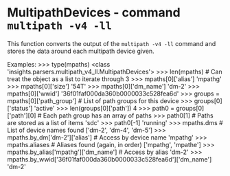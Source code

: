 MultipathDevices - command ``multipath -v4 -ll``
================================================

This function converts the output of the ``multipath -v4 -ll`` command and
stores the data around each multipath device given.

Examples:
    >>> type(mpaths)
    <class 'insights.parsers.multipath_v4_ll.MultipathDevices'>
    >>> len(mpaths)  # Can treat the object as a list to iterate through
    3
    >>> mpaths[0]['alias']
    'mpathg'
    >>> mpaths[0]['size']
    '54T'
    >>> mpaths[0]['dm_name']
    'dm-2'
    >>> mpaths[0]['wwid']
    '36f01faf000da360b0000033c528fea6d'
    >>> groups = mpaths[0]['path_group']  # List of path groups for this device
    >>> groups[0]['status']
    'active'
    >>> len(groups[0]['path'])
    4
    >>> path0 = groups[0]['path'][0]  # Each path group has an array of paths
    >>> path0[1]  # Paths are stored as a list of items
    'sdc'
    >>> path0[-1]
    'running'
    >>> mpaths.dms  # List of device names found
    ['dm-2', 'dm-4', 'dm-5']
    >>> mpaths.by_dm['dm-2']['alias']  # Access by device name
    'mpathg'
    >>> mpaths.aliases  # Aliases found (again, in order)
    ['mpathg', 'mpathe']
    >>> mpaths.by_alias['mpathg']['dm_name']  # Access by alias
    'dm-2'
    >>> mpaths.by_wwid['36f01faf000da360b0000033c528fea6d']['dm_name']
    'dm-2'